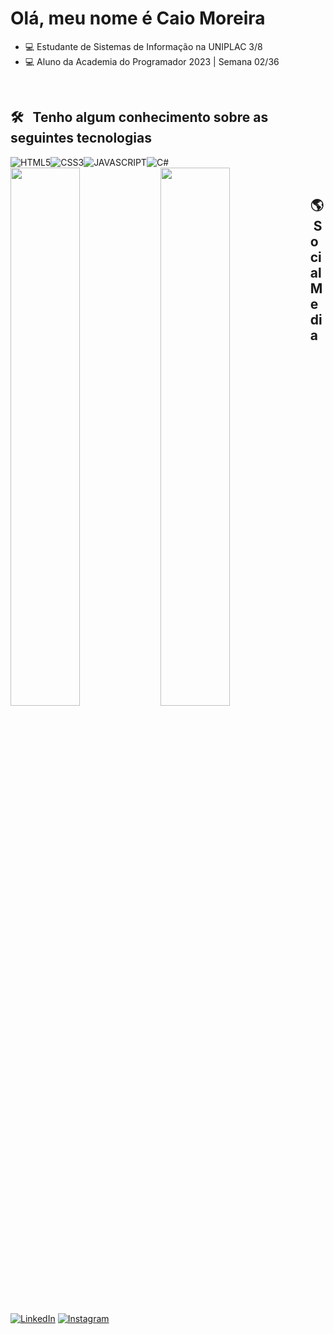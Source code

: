 <h1>Olá, meu nome é Caio Moreira</h1>

- 💻 Estudante de Sistemas de Informação na UNIPLAC 3/8
- 💻 Aluno da Academia do Programador 2023 | Semana 02/36

<br>


## 🛠 &nbsp; Tenho algum conhecimento sobre as seguintes tecnologias 

<div style="display: flex;">
      <img
        alt="HTML5"
        src="https://img.shields.io/badge/HTML5-E34F26?style=for-the-badge&logo=html5&logoColor=white"
      />
      <img
        alt="CSS3"
        src="https://img.shields.io/badge/CSS3-1572B6?style=for-the-badge&logo=css3&logoColor=white"
      />
      <img
        alt="JAVASCRIPT"
        src="https://img.shields.io/badge/JavaScript-F7DF1E?style=for-the-badge&logo=javascript&logoColor=black"
      />
      <img
        alt="C#"
        src="https://img.shields.io/badge/CSharp-9B4994?style=for-the-badge&logo=csharp&logoColor=~white"
      />
    </div>
    
<img align="left"  width="47%"  src="https://github-readme-stats.vercel.app/api?username=caiomoreiradc&show_icons=true&theme=radical" />

<img align="left" width="47%" src="https://github-readme-stats.vercel.app/api/top-langs/?username=caiomoreiradc&layout=compact" />
    
    
    
<br>

## 🌎 &nbsp;Social Media

<a href="https://www.linkedin.com/in/caiomdc"
      ><img src="https://img.shields.io/badge/LinkedIn-0077B5?style=for-the-badge&logo=linkedin&logoColor=white"
            alt="LinkedIn"
    /></a>
<a href="https://www.instagram.com/caicomc/?theme=dark"
      ><img
        src="https://img.shields.io/badge/Instagram-E4405F?style=for-the-badge&logo=instagram&logoColor=white"
        alt="Instagram"
    /></a>
</div>
